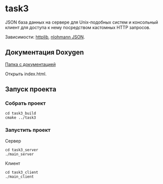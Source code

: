 # task3

JSON база данных на сервере для Unix-подобных систем и консольный клиент для доступа к нему посредством кастомных HTTP запросов.

Зависимости: [httplib](https://github.com/yhirose/cpp-httplib), [nlohmann JSON](https://github.com/nlohmann/json).

## Документация Doxygen
[Папка с документацией](https://github.com/jakeltree/task3/tree/master/task3/html)

Открыть index.html.

## Запуск проекта 
### Собрать проект
```
cd task3_build
cmake ../task3
```

### Запустить проект
Сервер 
```
cd task3_server
./main_server
```
Клиент
```
cd task3_client
./main_client
```
